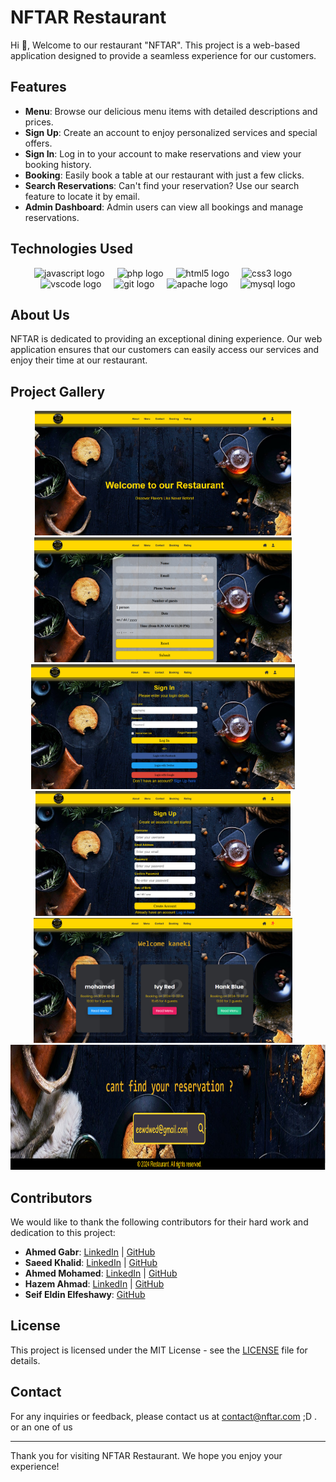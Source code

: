 # NFTAR Restaurant

Hi 👋, Welcome to our restaurant "NFTAR". This project is a web-based application designed to provide a seamless experience for our customers.

## Features

- **Menu**: Browse our delicious menu items with detailed descriptions and prices.
- **Sign Up**: Create an account to enjoy personalized services and special offers.
- **Sign In**: Log in to your account to make reservations and view your booking history.
- **Booking**: Easily book a table at our restaurant with just a few clicks.
- **Search Reservations**: Can't find your reservation? Use our search feature to locate it by email.
- **Admin Dashboard**: Admin users can view all bookings and manage reservations.

## Technologies Used

<div align="center">
  <img src="https://cdn.jsdelivr.net/gh/devicons/devicon/icons/javascript/javascript-original.svg" height="40" alt="javascript logo"  />
  <img width="12" />
  <img src="https://cdn.jsdelivr.net/gh/devicons/devicon/icons/php/php-original.svg" height="40" alt="php logo"  />
  <img width="12" />
  <img src="https://cdn.jsdelivr.net/gh/devicons/devicon/icons/html5/html5-original.svg" height="40" alt="html5 logo"  />
  <img width="12" />
  <img src="https://cdn.jsdelivr.net/gh/devicons/devicon/icons/css3/css3-original.svg" height="40" alt="css3 logo"  />
  <img width="12" />
  <img src="https://cdn.jsdelivr.net/gh/devicons/devicon/icons/vscode/vscode-original.svg" height="40" alt="vscode logo"  />
  <img width="12" />
  <img src="https://cdn.jsdelivr.net/gh/devicons/devicon/icons/git/git-original.svg" height="40" alt="git logo"  />
  <img width="12" />
  <img src="https://cdn.jsdelivr.net/gh/devicons/devicon/icons/apache/apache-original.svg" height="40" alt="apache logo"  />
  <img width="12" />
  <img src="https://cdn.jsdelivr.net/gh/devicons/devicon/icons/mysql/mysql-original.svg" height="40" alt="mysql logo"  />
</div>

## About Us

NFTAR is dedicated to providing an exceptional dining experience. Our web application ensures that our customers can easily access our services and enjoy their time at our restaurant.

## Project Gallery

<div align="center">
  <img src="/assets/images/site/Screenshot 1.png" height="200" alt="Project Image 1" />
  <img width="12" />
  <img src="/assets/images/site/Screenshot 2.png" height="200" alt="Project Image 2" />
  <img width="12" />
  <img src="/assets/images/site/Screenshot 3.png" height="200" alt="Project Image 3" />
  <img width="12" />
  <img src="/assets/images/site/Screenshot 4.png" height="200" alt="Project Image 4" />
  <img width="12" />
  <img src="/assets/images/site/Screenshot 5.png" height="200" alt="Project Image 5" />
  <img width="12" />
  <img src="/assets/images/site/Screenshot 6.png" height="200" alt="Project Image 6" />
</div>

## Contributors

We would like to thank the following contributors for their hard work and dedication to this project:

- **Ahmed Gabr**: [LinkedIn](https://www.linkedin.com/in/ahmedgabr2004/) | [GitHub](https://github.com/AHMEDGABR2004)
- **Saeed Khalid**: [LinkedIn](https://www.linkedin.com/in/saeed-khalid-958795259/) | [GitHub](https://github.com/happy-joyboy)
- **Ahmed Mohamed**: [LinkedIn](https://www.linkedin.com/in/ahmed-mohamed-abdelfatah-3524202b3/) | [GitHub](https://github.com/ahmed-mohamed-abdelfatth)
- **Hazem Ahmad**: [LinkedIn](https://www.linkedin.com/in/hazem-ahmad-0387312a6/) | [GitHub](https://github.com/hazemahmed283)
- **Seif Eldin Elfeshawy**: [GitHub](https://github.com/Seif-Eldin-Elfeshawy)

## License

This project is licensed under the MIT License - see the [LICENSE](LICENSE) file for details.

## Contact

For any inquiries or feedback, please contact us at [contact@nftar.com](mailto:contact@nftar.com) ;D  .
or an one of us 

---

Thank you for visiting NFTAR Restaurant. We hope you enjoy your experience!
